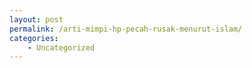 ```yaml
---
layout: post
permalink: /arti-mimpi-hp-pecah-rusak-menurut-islam/
categories:
    - Uncategorized
---
```


